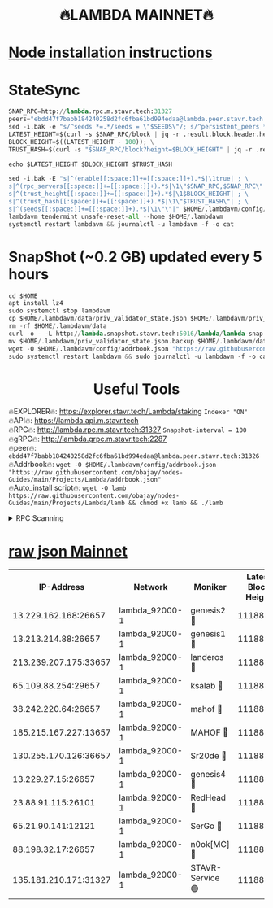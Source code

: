 <h1 align="center"> 🔥LAMBDA MAINNET🔥</h1>


[Node installation instructions](https://github.com/obajay/nodes-Guides/tree/main/Projects/Lambda)
=


# StateSync
```python
SNAP_RPC=http://lambda.rpc.m.stavr.tech:31327
peers="ebdd47f7babb184240258d2fc6fba61bd994edaa@lambda.peer.stavr.tech:31326" 
sed -i.bak -e "s/^seeds *=.*/seeds = \"$SEEDS\"/; s/^persistent_peers *=.*/persistent_peers = \"$PEERS\"/" $HOME/.lambdavm/config/config.toml
LATEST_HEIGHT=$(curl -s $SNAP_RPC/block | jq -r .result.block.header.height); \
BLOCK_HEIGHT=$((LATEST_HEIGHT - 100)); \
TRUST_HASH=$(curl -s "$SNAP_RPC/block?height=$BLOCK_HEIGHT" | jq -r .result.block_id.hash)

echo $LATEST_HEIGHT $BLOCK_HEIGHT $TRUST_HASH

sed -i.bak -E "s|^(enable[[:space:]]+=[[:space:]]+).*$|\1true| ; \
s|^(rpc_servers[[:space:]]+=[[:space:]]+).*$|\1\"$SNAP_RPC,$SNAP_RPC\"| ; \
s|^(trust_height[[:space:]]+=[[:space:]]+).*$|\1$BLOCK_HEIGHT| ; \
s|^(trust_hash[[:space:]]+=[[:space:]]+).*$|\1\"$TRUST_HASH\"| ; \
s|^(seeds[[:space:]]+=[[:space:]]+).*$|\1\"\"|" $HOME/.lambdavm/config/config.toml
lambdavm tendermint unsafe-reset-all --home $HOME/.lambdavm
systemctl restart lambdavm && journalctl -u lambdavm -f -o cat

```
# SnapShot (~0.2 GB) updated every 5 hours
```python
cd $HOME
apt install lz4
sudo systemctl stop lambdavm
cp $HOME/.lambdavm/data/priv_validator_state.json $HOME/.lambdavm/priv_validator_state.json.backup
rm -rf $HOME/.lambdavm/data
curl -o - -L http://lambda.snapshot.stavr.tech:5016/lambda/lambda-snap.tar.lz4 | lz4 -c -d - | tar -x -C $HOME/.lambdavm --strip-components 2
mv $HOME/.lambdavm/priv_validator_state.json.backup $HOME/.lambdavm/data/priv_validator_state.json
wget -O $HOME/.lambdavm/config/addrbook.json "https://raw.githubusercontent.com/obajay/nodes-Guides/main/Projects/Lambda/addrbook.json"
sudo systemctl restart lambdavm && sudo journalctl -u lambdavm -f -o cat
```
 <h1 align="center"> Useful Tools</h1>

🔥EXPLORER🔥:      https://explorer.stavr.tech/Lambda/staking	        `Indexer "ON"` \
🔥API🔥: 			 		 https://lambda.api.m.stavr.tech \
🔥RPC🔥:           http://lambda.rpc.m.stavr.tech:31327	              `Snapshot-interval = 100` \
🔥gRPC🔥:          http://lambda.grpc.m.stavr.tech:2287 \
🔥peer🔥:					 `ebdd47f7babb184240258d2fc6fba61bd994edaa@lambda.peer.stavr.tech:31326` \
🔥Addrbook🔥:    ```wget -O $HOME/.lambdavm/config/addrbook.json "https://raw.githubusercontent.com/obajay/nodes-Guides/main/Projects/Lambda/addrbook.json"``` \
🔥Auto_install script🔥: ```wget -O lamb https://raw.githubusercontent.com/obajay/nodes-Guides/main/Projects/Lambda/lamb && chmod +x lamb && ./lamb```


<details>
<summary>RPC Scanning</summary>

<h2 align="center"> We scan nodes in real time every 4 hours. And we provide the final result of RPC endpoints.
We cannot influence the operation of these nodes in any way. </h2>


```python
If Voting Power is higher than 0 --> then the Node is a validator of the network and may be subject to attack and be a potential threat to the chain.
```
```python
We marked such validators with a red symbol
```

</details>

[raw json Mainnet](https://rpc-check.lambm.stavr.tech/lambm/rpc-lambm-result.json)
=


<table><tr><th>IP-Address</th><th>Network</th><th>Moniker</th><th>Latest Block Height</th><th>Earliest Block Height</th><th>Catching Up</th><th>Tx Index</th><th>Voting Power</th><th>Scan Time</th></tr><tr><td>13.229.162.168:26657</td><td>lambda_92000-1</td><td>genesis2 🔴</td><td>11188533</td><td>1</td><td>False</td><td>on</td><td>16689330</td><td>2024-01-17T20:13:10.095492200UTC</td></tr><tr><td>13.213.214.88:26657</td><td>lambda_92000-1</td><td>genesis1 🔴</td><td>11188535</td><td>1</td><td>False</td><td>on</td><td>107835</td><td>2024-01-17T20:13:15.126879202UTC</td></tr><tr><td>213.239.207.175:33657</td><td>lambda_92000-1</td><td>landeros 🔴</td><td>11188532</td><td>8136001</td><td>False</td><td>off</td><td>1395223</td><td>2024-01-17T20:13:04.052840664UTC</td></tr><tr><td>65.109.88.254:29657</td><td>lambda_92000-1</td><td>ksalab 🔴</td><td>11188535</td><td>8715001</td><td>False</td><td>on</td><td>507955</td><td>2024-01-17T20:13:19.987574882UTC</td></tr><tr><td>38.242.220.64:26657</td><td>lambda_92000-1</td><td>mahof 🔴</td><td>11188530</td><td>10131001</td><td>False</td><td>off</td><td>770350</td><td>2024-01-17T20:12:57.557564817UTC</td></tr><tr><td>185.215.167.227:13657</td><td>lambda_92000-1</td><td>MAHOF 🔴</td><td>11188534</td><td>10134001</td><td>False</td><td>on</td><td>2051510</td><td>2024-01-17T20:13:13.812400573UTC</td></tr><tr><td>130.255.170.126:36657</td><td>lambda_92000-1</td><td>Sr20de 🔴</td><td>11188533</td><td>10715001</td><td>False</td><td>off</td><td>675435</td><td>2024-01-17T20:13:04.517359306UTC</td></tr><tr><td>13.229.27.15:26657</td><td>lambda_92000-1</td><td>genesis4 🔴</td><td>11188534</td><td>11043001</td><td>False</td><td>on</td><td>9763079</td><td>2024-01-17T20:13:13.449951172UTC</td></tr><tr><td>23.88.91.115:26101</td><td>lambda_92000-1</td><td>RedHead 🔴</td><td>11188533</td><td>11088533</td><td>False</td><td>off</td><td>553202</td><td>2024-01-17T20:13:04.752022866UTC</td></tr><tr><td>65.21.90.141:12121</td><td>lambda_92000-1</td><td>SerGo 🔴</td><td>11188536</td><td>11088536</td><td>False</td><td>off</td><td>10611895</td><td>2024-01-17T20:13:22.461989234UTC</td></tr><tr><td>88.198.32.17:26657</td><td>lambda_92000-1</td><td>n0ok[MC] 🔴</td><td>11188537</td><td>11088537</td><td>False</td><td>off</td><td>1578630</td><td>2024-01-17T20:13:25.533346232UTC</td></tr><tr><td>135.181.210.171:31327</td><td>lambda_92000-1</td><td>STAVR-Service 🟢</td><td>11188535</td><td>11185001</td><td>False</td><td>on</td><td>0</td><td>2024-01-17T20:13:19.666798487UTC</td></tr></table>
